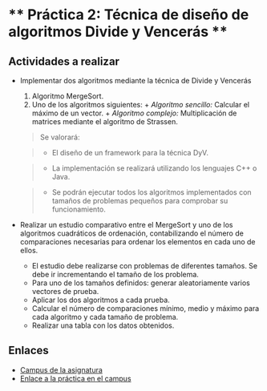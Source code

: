 ** Práctica 2: Técnica de diseño de algoritmos Divide y Vencerás **
===============================================================

## Actividades a realizar
* Implementar dos algoritmos mediante la técnica de Divide y Vencerás
    1. Algoritmo MergeSort.
    2. Uno de los algoritmos siguientes:
      + *Algoritmo sencillo:* Calcular el máximo de un vector.
      + *Algoritmo complejo:* Multiplicación de matrices mediante el algoritmo de Strassen.

  > Se valorará:

  >*  El diseño de un framework para la técnica DyV.

  >*  La implementación se realizará utilizando los lenguajes C++ o Java.

  >*  Se podrán ejecutar todos los algoritmos implementados con tamaños de problemas pequeños para comprobar su funcionamiento.

* Realizar un estudio comparativo entre el MergeSort y uno de los algoritmos cuadráticos de ordenación, contabilizando el número de comparaciones necesarias para ordenar los elementos en cada uno de ellos.
  + El estudio debe realizarse con problemas de diferentes tamaños. Se debe ir incrementando el tamaño de los problema.
  + Para uno de los tamaños definidos: generar aleatoriamente varios vectores de prueba.
  + Aplicar los dos algoritmos a cada prueba.
  + Calcular el número de comparaciones mínimo, medio y máximo para cada algoritmo y cada tamaño de problema.
  + Realizar una tabla con los datos obtenidos.


## Enlaces
  * [Campus de la asignatura](https://campusvirtual.ull.es/1516/course/view.php?id=179)
  * [Enlace a la práctica en el campus](https://campusvirtual.ull.es/1516/mod/assign/view.php?id=175869)
